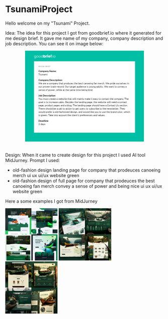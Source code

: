 # TsunamiProject

Hello welcome on my "Tsunami" Project.

Idea:
The idea for this project I got from goodbrief.io where it generated for me design brief. It gave me name of my company, company description and job description. You can see it on image below:

<div align="center" width="100%">
  <img src="https://github.com/MateuszSojkaCode/TsunamiProject/blob/master/goodbrief.png" width="75%">
</div>

<br>

Design:
When it came to create design for this project I used AI tool MidJurney.
Prompt I used:
  - old-fashion design landing page for company that prodeuces canoeing merch ui ux ui/ux website green
  - old-fashion design of full page for company that prodeuces the best canoeing fan merch convey a sense of power and being nice ui ux ui/ux website green
  
Here a some examples I got from MidJurney
<div align="center width="100">
  <img src="https://github.com/MateuszSojkaCode/TsunamiProject/blob/master/files/MatthewJay_modern_landing_page_for_company_that_prodeuces_canoe_3c304e67-a671-4693-818c-2f6d69d2e1a7.png" width="33%">
  <img src="https://github.com/MateuszSojkaCode/TsunamiProject/blob/master/files/MatthewJay_design_of_full_page_for_company_that_prodeuces_the_b_2a0c18bf-30c9-4ba0-95d3-695a063f6c27.png" width="33%">
  <img src="https://github.com/MateuszSojkaCode/TsunamiProject/blob/master/files/MatthewJay_old-fashion_design_of_full_page_for_company_that_pro_c4538f86-e43c-479a-8e5c-ba22444ef5ba.png" width="33%">
</div>

